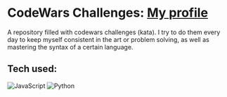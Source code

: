 # CodeWars Challenges: <a target="_blank" href="https://www.codewars.com/users/Wisieneu" >My profile</a>

A repository filled with codewars challenges (kata). I try to do them every day to keep myself consistent in the art or problem solving, as well as mastering the syntax of a certain language.  


## Tech used:  
<img src='https://img.shields.io/badge/-JavaScript-F7DF1E?logo=JavaSCript&logoColor=white&style' alt='JavaScript'>  
<img src='https://img.shields.io/badge/-Python-3776AB?logo=python&logoColor=white&style' alt='Python'>
